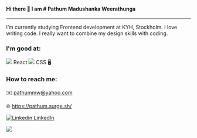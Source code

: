 #### Hi there 👋 I am  # Pathum Madushanka Weerathunga

---

I’m currently studying Frontend development at KYH, Stockholm. I love writing code. I really want to combine my design skills with coding.

### I'm good at:

<img src="https://img.icons8.com/office/16/000000/react.png"/> React
<img src="https://img.icons8.com/color/48/000000/css3.png"/> CSS
🖥


### How to reach me:

:envelope: pathummw@yahoo.com

:globe_with_meridians: https://pathum.surge.sh/

[![Linkedin](https://i.stack.imgur.com/gVE0j.png) LinkedIn](https://www.linkedin.com/)
&nbsp;


<img src="https://img.icons8.com/color/48/000000/javascript--v1.png"/>
